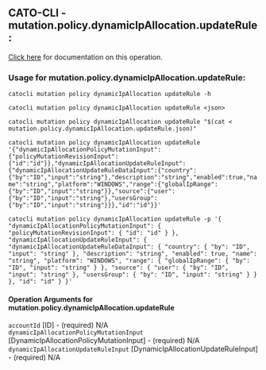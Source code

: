 
## CATO-CLI - mutation.policy.dynamicIpAllocation.updateRule:
[Click here](https://api.catonetworks.com/documentation/#mutation-mutation.policy.dynamicIpAllocation.updateRule) for documentation on this operation.

### Usage for mutation.policy.dynamicIpAllocation.updateRule:

`catocli mutation policy dynamicIpAllocation updateRule -h`

`catocli mutation policy dynamicIpAllocation updateRule <json>`

`catocli mutation policy dynamicIpAllocation updateRule "$(cat < mutation.policy.dynamicIpAllocation.updateRule.json)"`

`catocli mutation policy dynamicIpAllocation updateRule '{"dynamicIpAllocationPolicyMutationInput":{"policyMutationRevisionInput":{"id":"id"}},"dynamicIpAllocationUpdateRuleInput":{"dynamicIpAllocationUpdateRuleDataInput":{"country":{"by":"ID","input":"string"},"description":"string","enabled":true,"name":"string","platform":"WINDOWS","range":{"globalIpRange":{"by":"ID","input":"string"}},"source":{"user":{"by":"ID","input":"string"},"usersGroup":{"by":"ID","input":"string"}}},"id":"id"}}'`

`catocli mutation policy dynamicIpAllocation updateRule -p '{
    "dynamicIpAllocationPolicyMutationInput": {
        "policyMutationRevisionInput": {
            "id": "id"
        }
    },
    "dynamicIpAllocationUpdateRuleInput": {
        "dynamicIpAllocationUpdateRuleDataInput": {
            "country": {
                "by": "ID",
                "input": "string"
            },
            "description": "string",
            "enabled": true,
            "name": "string",
            "platform": "WINDOWS",
            "range": {
                "globalIpRange": {
                    "by": "ID",
                    "input": "string"
                }
            },
            "source": {
                "user": {
                    "by": "ID",
                    "input": "string"
                },
                "usersGroup": {
                    "by": "ID",
                    "input": "string"
                }
            }
        },
        "id": "id"
    }
}'`


#### Operation Arguments for mutation.policy.dynamicIpAllocation.updateRule ####

`accountId` [ID] - (required) N/A    
`dynamicIpAllocationPolicyMutationInput` [DynamicIpAllocationPolicyMutationInput] - (required) N/A    
`dynamicIpAllocationUpdateRuleInput` [DynamicIpAllocationUpdateRuleInput] - (required) N/A    
